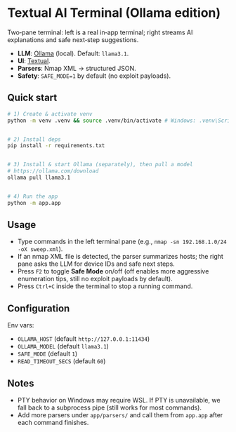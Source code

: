# Textual AI Terminal (Ollama edition)


Two‑pane terminal: left is a real in‑app terminal; right streams AI explanations and safe next‑step suggestions.


- **LLM**: [Ollama](https://github.com/ollama/ollama) (local). Default: `llama3.1`.
- **UI**: [Textual](https://github.com/Textualize/textual).
- **Parsers**: Nmap XML → structured JSON.
- **Safety**: `SAFE_MODE=1` by default (no exploit payloads).


## Quick start


```bash
# 1) Create & activate venv
python -m venv .venv && source .venv/bin/activate # Windows: .venv\Scripts\activate


# 2) Install deps
pip install -r requirements.txt


# 3) Install & start Ollama (separately), then pull a model
# https://ollama.com/download
ollama pull llama3.1


# 4) Run the app
python -m app.app
```


## Usage
- Type commands in the left terminal pane (e.g., `nmap -sn 192.168.1.0/24 -oX sweep.xml`).
- If an nmap XML file is detected, the parser summarizes hosts; the right pane asks the LLM for device IDs and safe next steps.
- Press `F2` to toggle **Safe Mode** on/off (off enables more aggressive enumeration tips, still no exploit payloads by default).
- Press `Ctrl+C` inside the terminal to stop a running command.


## Configuration
Env vars:
- `OLLAMA_HOST` (default `http://127.0.0.1:11434`)
- `OLLAMA_MODEL` (default `llama3.1`)
- `SAFE_MODE` (default `1`)
- `READ_TIMEOUT_SECS` (default `60`)


## Notes
- PTY behavior on Windows may require WSL. If PTY is unavailable, we fall back to a subprocess pipe (still works for most commands).
- Add more parsers under `app/parsers/` and call them from `app.app` after each command finishes.